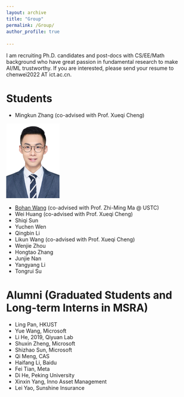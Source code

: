 ```yaml
---
layout: archive
title: "Group"
permalink: /Group/
author_profile: true

---
```

I am recruiting Ph.D. candidates and post-docs with CS/EE/Math background who have great passion in fundamental research to make AI/ML trustworthy. If you are interested, please send your resume to chenwei2022 AT ict.ac.cn.


Students
======

* Mingkun Zhang (co-advised with Prof. Xueqi Cheng)
<img src="./img/test.jpg" height="200">

* [Bohan Wang](https://bhwangfy.github.io) (co-advised with Prof. Zhi-Ming Ma @ USTC)
* Wei Huang (co-advised with Prof. Xueqi Cheng)
* Shiqi Sun
* Yuchen Wen
* Qingbin Li
* Likun Wang (co-advised with Prof. Xueqi Cheng)
* Wenjie Zhou
* Hongtao Zhang
* Junjie Nan
* Yangyang Li
* Tongrui Su



Alumni (Graduated Students and Long-term Interns in MSRA)
======
* Ling Pan, HKUST
* Yue Wang, Microsoft
* Li He, 2019, Qiyuan Lab
* Shuxin Zheng, Microsoft
* Shizhao Sun,  Microsoft
* Qi Meng, CAS
* Haifang Li, Baidu
* Fei Tian, Meta
* Di He, Peking University
* Xinxin Yang, Inno Asset Management
* Lei Yao, Sunshine Insurance

